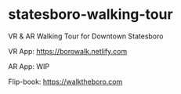 # statesboro-walking-tour
VR &amp; AR Walking Tour for Downtown Statesboro

VR App: https://borowalk.netlify.com

AR App: WIP

Flip-book: https://walktheboro.com 
